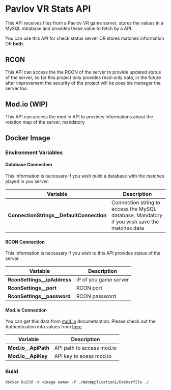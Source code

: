 # Pavlov VR Stats API
This API receives files from a Pavlov VR game server, stores the values in a MySQL database and provides these value to fetch by a API.

You can use this API for check status server OR stores matches information OR **both**.

## RCON
This API can access the the RCON of the server to provide updated status of the server, so far this project only provides read-only data, in the future after improvement the security of the project will be possible manager the server too.

## Mod.io (WIP)
This API can access the mod.io API to provides informations about the rotation map of the server, mandatory 

## Docker Image
### Environment Variables
#### Database Connection
This information is necessary if you wish build a database with the matches played in you server.

|Variable| Description |
| - | - |
|**ConnectionStrings__DefaultConnection**| Connection string to access the MySQL database. Mandatory if you wish save the matches data |

#### RCON Connection
This information is necessary if you wish to this API provides status of the server.

|Variable| Description |
| - | - |
|**RconSettings__ipAddress**| IP of you game server |
|**RconSettings__port**| RCON port |
|**RconSettings__password**| RCON password |

#### Mod.io Connection
You can get this data from [mod.io](https://docs.mod.io/restapiref/) documetantion.
Please check out the Authentication info values from [here](https://docs.mod.io/restapiref/#authentication)

|Variable| Description |
| - | - |
|**Mod.io__ApiPath**| API path to access mod.io |
|**Mod.io__ApiKey**| API key to acess mod.io |


### Build
```
docker build -t <image name> -f ./WebApplication1/Dockerfile ./
```